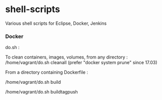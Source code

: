# shell-scripts
Various shell scripts for Eclipse, Docker, Jenkins

### Docker
do.sh : 

To clean containers, images, volumes, from any directory : /home/vagrant/do.sh cleanall (prefer "docker system prune" since 17.03)


From a directory containing Dockerfile :

/home/vagrant/do.sh build

/home/vagrant/do.sh buildtagpush
